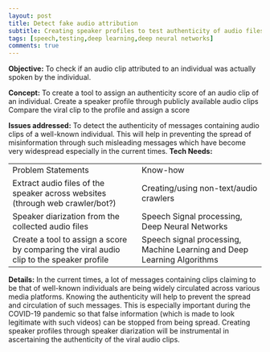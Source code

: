 ```yaml
---
layout: post
title: Detect fake audio attribution
subtitle: Creating speaker profiles to test authenticity of audio files
tags: [speech,testing,deep learning,deep neural networks]
comments: true
---
```


**Objective:** To check if an audio clip attributed to an individual was actually spoken by the individual.

**Concept:** To create a tool to assign an authenticity score of an audio clip of an individual.
    Create a speaker profile through publicly available audio clips
    Compare the viral clip to the profile and assign a score

**Issues addressed:** To detect the authenticity of messages containing audio clips of a well-known individual. This will help in preventing the spread of misinformation through such misleading messages which have become very widespread especially in the current times.
**Tech Needs:**

<table>
  <tr>
    <td>Problem Statements</td>
    <td>Know-how</td>
  </tr>
  <tr>
    <td>Extract audio files of the speaker across websites (through web crawler/bot?)</td>
    <td>Creating/using non-text/audio crawlers</td>
  </tr>
  <tr>
    <td>Speaker diarization from the collected audio files</td>
    <td>Speech Signal processing,  Deep Neural Networks</td>
  </tr>
  <tr>
    <td>Create a tool to assign a score by comparing the viral audio clip to the speaker profile</td>
    <td>Speech signal processing, Machine Learning and Deep Learning Algorithms</td>
  </tr>
</table>


**Details:** In the current times, a lot of messages containing clips claiming to be that of well-known individuals are being widely circulated across various media platforms. Knowing the authenticity will help to prevent the spread and circulation of such messages. This is especially important during the COVID-19 pandemic so that false information (which is made to look legitimate with such videos) can be stopped from being spread. Creating speaker profiles through speaker diarization will be instrumental in ascertaining the authenticity of the viral audio clips. 
